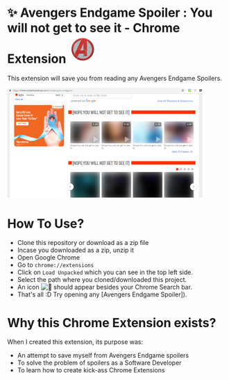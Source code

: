 
# :sparkles: Avengers Endgame Spoiler : You will not get to see it - Chrome Extension <img src="Avengers.png"  width="64"/>

This extension will save you from reading any Avengers Endgame Spoilers. <br/>



<img src="demo.png" width="450"/>


# How To Use?
- Clone this repository or download as a zip file
- Incase you downloaded as a zip, unzip it
- Open Google Chrome
- Go to `chrome://extensions`
- Click on `Load Unpacked` which you can see in the top left side.
- Select the path where you cloned/downloaded this project.
- An icon <img src="icon-stark.png" alt="🐺" width="64"/> should appear besides your Chrome Search bar.
- That's all :D Try opening any [Avengers Endgame Spoiler]).

# Why this Chrome Extension exists?
When I created this extension, its purpose was:
- An attempt to save myself from Avengers Endgame spoilers
- To solve the problem of spoilers as a Software Developer
- To learn how to create kick-ass Chrome Extensions
